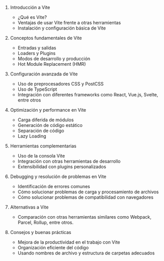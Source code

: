 1. Introducción a Vite
   - ¿Qué es Vite?
   - Ventajas de usar Vite frente a otras herramientas
   - Instalación y configuración básica de Vite

2. Conceptos fundamentales de Vite
   - Entradas y salidas
   - Loaders y Plugins
   - Modos de desarrollo y producción
   - Hot Module Replacement (HMR)

3. Configuración avanzada de Vite
   - Uso de preprocesadores CSS y PostCSS
   - Uso de TypeScript
   - Integración con diferentes frameworks como React, Vue.js, Svelte, entre otros

4. Optimización y performance en Vite
   - Carga diferida de módulos
   - Generación de código estático
   - Separación de código
   - Lazy Loading

5. Herramientas complementarias
   - Uso de la consola Vite
   - Integración con otras herramientas de desarrollo
   - Extensibilidad con plugins personalizados

6. Debugging y resolución de problemas en Vite
   - Identificación de errores comunes
   - Cómo solucionar problemas de carga y procesamiento de archivos
   - Cómo solucionar problemas de compatibilidad con navegadores

7. Alternativas a Vite
   - Comparación con otras herramientas similares como Webpack, Parcel, Rollup, entre otros.

8. Consejos y buenas prácticas
   - Mejora de la productividad en el trabajo con Vite
   - Organización eficiente del código
   - Usando nombres de archivo y estructura de carpetas adecuados
